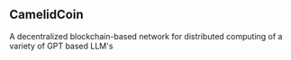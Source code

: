## CamelidCoin

A decentralized blockchain-based network for distributed computing of a variety of GPT based LLM's
